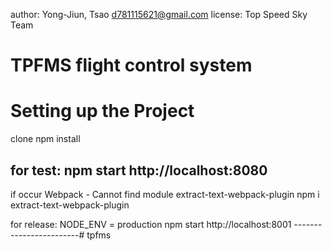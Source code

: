 author: Yong-Jiun, Tsao <d781115621@gmail.com>
license: Top Speed Sky Team <TAIWAN R.O.C.>

# TPFMS flight control system

# Setting up the Project
clone
npm install

for test:
npm start
http://localhost:8080
------------------------
if occur Webpack - Cannot find module extract-text-webpack-plugin
npm i extract-text-webpack-plugin


for release:
NODE_ENV = production npm start
http://localhost:8001
------------------------# tpfms
